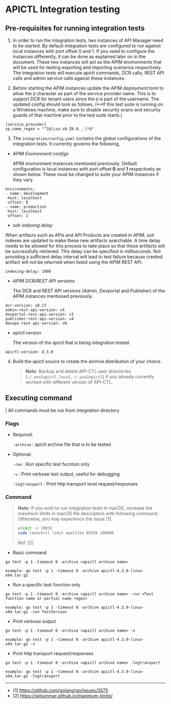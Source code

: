 # APICTL Integration testing

## Pre-requisites for running integration tests
1. In order to run the integration tests, two instances of API Manager need to be started. By default integration tests are configured to run against local instances with port offset 0 and 1. If you need to configure the instances differently, it can be done as explained later on in the document. These two instances will act as the APIM environments that will be used for testing exporting and importing scenarios respectively. The integration tests will execute apictl commands, DCR calls, REST API calls and admin service calls against these instances.

2. Before starting the APIM instances update the APIM *deployment.toml* to allow the `@` character as part of the service provider name. This is to support DCR for tenant users since the `@` is part of the username. The updated config should look as follows,
(**If this test suite is running on a Windows machine, make sure to disable security scans and security guards of that machine prior to the test suite starts.)
```
[service_provider]
sp_name_regex = "^[@\\sa-zA-Z0-9._-]*$"
```

3. The `integration/config.yaml` contains the global configurations of the integration tests. It currently governs the following,

- *APIM Environment configs* 

  APIM environment instances mentioned previously. Default configuration is local instances with port offset **0** and **1** respectively as shown below. These must be changed to suite your APIM instances if they vary.

 ```
 environments:
- name: development
  host: localhost
  offset: 0
- name: production
  host: localhost
  offset: 1
```

- *solr indexing delay*

When artifacts such as APIs and API Products are created in APIM, solr indexes are updated to make these new artifacts searchable. A time delay needs to be allowed for this process to take place so that these artifacts will be successfully retrieved. This delay can be specified in _milliseconds_. Not providing a sufficient delay interval will lead to test failure because created artifact will not be returned when listed using the APIM REST API.

```
indexing-delay: 1000   
```


- *APIM DCR/REST API versions*

   The DCR and REST API versions (Admin, Devportal and Publisher) of the APIM instances mentioned previously.

```
dcr-version: v0.17
admin-rest-api-version: v4
devportal-rest-api-version: v3
publisher-rest-api-version: v4
devops-rest-api-version: v0
```

- *apictl version*

   The version of the apictl that is being integration tested.

```
apictl-version: 4.3.0
```   


4. Build the apictl source to create the archive distribution of your choice.
   > **Note:** Backup and delete API-CTL user directories (`~/.wso2apictl.local`, `~/.wso2apictl`)
   > if you already currently worked with different version of API-CTL.

## Executing command

| All commands must be run from *integration* directory

### Flags ###

- Required:

   `-archive` :  apictl archive file that is to be tested

- Optional:

   `-run` : Run specific test fucntion only

   `-v` : Print verbose test output, useful for debugging

   `-logtransport` : Print http transport level request/responses



### Command ###

> **Note:** If you wish to run integration tests in macOS, increase the maximum limits in macOS file descriptors with following command.
> Otherwise, you may experience the issue [1].
> ```sh
> ulimit -n 10032
> sudo launchctl limit maxfiles 65536 200000
> ```
> Ref: [2]

- Basic command

```
go test -p 1 -timeout 0 -archive <apictl archive name>

example: go test -p 1 -timeout 0 -archive apictl-4.3.0-linux-x64.tar.gz

```

- Run a specific test function only

```
go test -p 1 -timeout 0 -archive <apictl archive name> -run <Test function name or partial name regex>

example: go test -p 1 -timeout 0 -archive apictl-4.3.0-linux-x64.tar.gz -run TestVersion
```

- Print verbose output

```
go test -p 1 -timeout 0 -archive <apictl archive name> -v

example: go test -p 1 -timeout 0 -archive apictl-4.3.0-linux-x64.tar.gz -v
```

- Print http transport request/responses

```
go test -p 1 -timeout 0 -archive <apictl archive name> -logtransport

example: go test -p 1 -timeout 0 -archive apictl-4.3.0-linux-x64.tar.gz -logtransport
```

---
- [1] https://github.com/golang/go/issues/3575
- [2] https://wilsonmar.github.io/maximum-limits/
